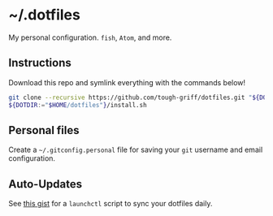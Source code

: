 # ~/.dotfiles

My personal configuration. `fish`, `Atom`, and more.

## Instructions

Download this repo and symlink everything with the commands below!

```sh
git clone --recursive https://github.com/tough-griff/dotfiles.git "${DOTDIR:="$HOME/dotfiles"}"
${DOTDIR:="$HOME/dotfiles"}/install.sh
```

## Personal files

Create a `~/.gitconfig.personal` file for saving your `git` username and email
configuration.

## Auto-Updates

See [this gist](https://gist.github.com/tough-griff/3cb387b151bfa1d405135f422f863a0a)
for a `launchctl` script to sync your dotfiles daily.
